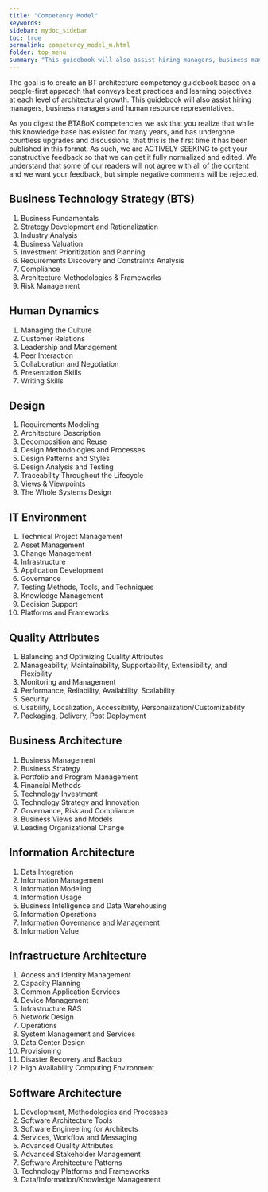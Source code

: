 ```yaml
---
title: "Competency Model"
keywords: 
sidebar: mydoc_sidebar
toc: true
permalink: competency_model_m.html
folder: top_menu
summary: "This guidebook will also assist hiring managers, business managers and human resource representatives."
---
```


The goal is to create an BT architecture competency guidebook based on a people-first approach that conveys best practices and learning objectives at each level of architectural growth. This guidebook will also assist hiring managers, business managers and human resource representatives.

As you digest the BTABoK competencies we ask that you realize that while this knowledge base has existed for many years, and has undergone countless upgrades and discussions, that this is the first time it has been published in this format. As such, we are ACTIVELY SEEKING to get your constructive feedback so that we can get it fully normalized and edited. We understand that some of our readers will not agree with all of the content and we want your feedback, but simple negative comments will be rejected.

## Business Technology Strategy (BTS)

1. Business Fundamentals
2. Strategy Development and Rationalization
3. Industry Analysis
4. Business Valuation
5. Investment Prioritization and Planning
6. Requirements Discovery and Constraints Analysis
7. Compliance
8. Architecture Methodologies & Frameworks
9. Risk Management

## Human Dynamics

1. Managing the Culture
2. Customer Relations
3. Leadership and Management
4. Peer Interaction
5. Collaboration and Negotiation
6. Presentation Skills
7. Writing Skills

## Design

1. Requirements Modeling
2. Architecture Description
3. Decomposition and Reuse
4. Design Methodologies and Processes
5. Design Patterns and Styles
6. Design Analysis and Testing
7. Traceability Throughout the Lifecycle
8. Views & Viewpoints
9. The Whole Systems Design

## IT Environment

1. Technical Project Management
2. Asset Management
3. Change Management
4. Infrastructure
5. Application Development
6. Governance
7. Testing Methods, Tools, and Techniques
8. Knowledge Management
9. Decision Support
10. Platforms and Frameworks

## Quality Attributes

1. Balancing and Optimizing Quality Attributes
2. Manageability, Maintainability, Supportability, Extensibility, and Flexibility
3. Monitoring and Management
4. Performance, Reliability, Availability, Scalability
5. Security
6. Usability, Localization, Accessibility, Personalization/Customizability
7. Packaging, Delivery, Post Deployment

## Business Architecture

1. Business Management
2. Business Strategy
3. Portfolio and Program Management
4. Financial Methods
5. Technology Investment
6. Technology Strategy and Innovation
7. Governance, Risk and Compliance
8. Business Views and Models
9. Leading Organizational Change

## Information Architecture

1. Data Integration
2. Information Management
3. Information Modeling
4. Information Usage
5. Business Intelligence and Data Warehousing
6. Information Operations
7. Information Governance and Management
8. Information Value

## Infrastructure Architecture

1. Access and Identity Management
2. Capacity Planning
3. Common Application Services
4. Device Management
5. Infrastructure RAS
6. Network Design
7. Operations
8. System Management and Services
9. Data Center Design
10. Provisioning
11. Disaster Recovery and Backup
12. High Availability Computing Environment

## Software Architecture

1. Development, Methodologies and Processes
2. Software Architecture Tools
3. Software Engineering for Architects
4. Services, Workflow and Messaging
5. Advanced Quality Attributes
6. Advanced Stakeholder Management
7. Software Architecture Patterns
8. Technology Platforms and Frameworks
10. Data/Information/Knowledge Management
